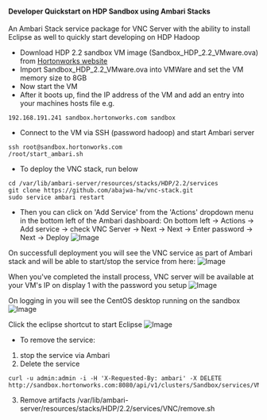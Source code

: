 #### Developer Quickstart on HDP Sandbox using Ambari Stacks
An Ambari Stack service package for VNC Server with the ability to install Eclipse as well to quickly start developing on HDP Hadoop

- Download HDP 2.2 sandbox VM image (Sandbox_HDP_2.2_VMware.ova) from [Hortonworks website](http://hortonworks.com/products/hortonworks-sandbox/)
- Import Sandbox_HDP_2.2_VMware.ova into VMWare and set the VM memory size to 8GB
- Now start the VM
- After it boots up, find the IP address of the VM and add an entry into your machines hosts file e.g.
```
192.168.191.241 sandbox.hortonworks.com sandbox    
```
- Connect to the VM via SSH (password hadoop) and start Ambari server
```
ssh root@sandbox.hortonworks.com
/root/start_ambari.sh
```

- To deploy the VNC stack, run below
```
cd /var/lib/ambari-server/resources/stacks/HDP/2.2/services
git clone https://github.com/abajwa-hw/vnc-stack.git   
sudo service ambari restart
```
- Then you can click on 'Add Service' from the 'Actions' dropdown menu in the bottom left of the Ambari dashboard:
On bottom left -> Actions -> Add service -> check VNC Server -> Next -> Next -> Enter password -> Next -> Deploy
![Image](../master/screenshots/screenshot-vnc-config.png?raw=true)

On successfull deployment you will see the VNC service as part of Ambari stack and will be able to start/stop the service from here:
![Image](../master/screenshots/screenshot-vnc-stack.png?raw=true)

When you've completed the install process, VNC server will be available at your VM's IP on display 1 with the password you setup
![Image](../master/screenshots/screenshot-vnc-clientsetup.png?raw=true)

On logging in you will see the CentOS desktop running on the sandbox
![Image](../master/screenshots/screenshot-vnc-clientlogin.png?raw=true)

Click the eclipse shortcut to start Eclipse
![Image](../master/screenshots/screenshot-vnc-eclipsestarted.png?raw=true)

- To remove the service: 
1. stop the service via Ambari
2. Delete the service
```
curl -u admin:admin -i -H 'X-Requested-By: ambari' -X DELETE http://sandbox.hortonworks.com:8080/api/v1/clusters/Sandbox/services/VNC
```
3. Remove artifacts /var/lib/ambari-server/resources/stacks/HDP/2.2/services/VNC/remove.sh
